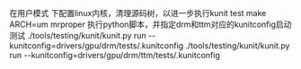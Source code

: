 

在用户模式 下配置linux内核，清理源码树，以进一步执行kunit test
make ARCH=um mrproper
执行python脚本，并指定drm和ttm对应的kunitconfig启动测试
./tools/testing/kunit/kunit.py run --kunitconfig=drivers/gpu/drm/tests/.kunitconfig
./tools/testing/kunit/kunit.py run --kunitconfig=drivers/gpu/drm/ttm/tests/.kunitconfig
